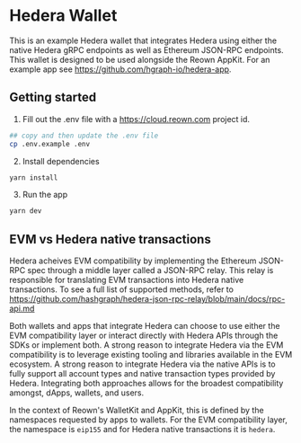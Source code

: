 # Hedera Wallet

This is an example Hedera wallet that integrates Hedera using either the native Hedera gRPC
endpoints as well as Ethereum JSON-RPC endpoints. This wallet is designed to be used alongside the
Reown AppKit. For an example app see <https://github.com/hgraph-io/hedera-app>.

## Getting started

1. Fill out the .env file with a <https://cloud.reown.com> project id.

```sh
## copy and then update the .env file
cp .env.example .env
```

2. Install dependencies

```sh
yarn install
```

3. Run the app

```sh
yarn dev
```

## EVM vs Hedera native transactions

Hedera acheives EVM compatibility by implementing the Ethereum JSON-RPC spec through a middle
layer called a JSON-RPC relay. This relay is responsible for translating EVM transactions into
Hedera native transactions. To see a full list of supported methods, refer to
<https://github.com/hashgraph/hedera-json-rpc-relay/blob/main/docs/rpc-api.md>

Both wallets and apps that integrate Hedera can choose to use either the EVM compatibility layer
or interact directly with Hedera APIs through the SDKs or implement both. A strong reason to
integrate Hedera via the EVM compatibility is to leverage existing tooling and libraries
available in the EVM ecosystem. A strong reason to integrate Hedera via the native APIs is to
fully support all account types and native transaction types provided by Hedera. Integrating
both approaches allows for the broadest compatibility amongst, dApps, wallets, and users.

In the context of Reown's WalletKit and AppKit, this is defined by the namespaces requested by
apps to wallets. For the EVM compatibility layer, the namespace is `eip155` and for Hedera
native transactions it is `hedera`.
